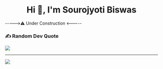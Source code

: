 <h1 align="center">Hi 👋, I'm Sourojyoti Biswas</h1>

----->⚠️ Under Construction <-----

### ✍️ Random Dev Quote

![](https://quotes-github-readme.vercel.app/api?type=horizontal&theme=merko)

---

[![](https://visitcount.itsvg.in/api?id=sourojyotibiswas&icon=2&color=3)](https://visitcount.itsvg.in)
